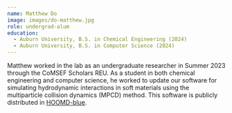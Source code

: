 ```yaml
---
name: Matthew Do
image: images/do-matthew.jpg
role: undergrad-alum
education:
  - Auburn University, B.S. in Chemical Engineering (2024)
  - Auburn University, B.S. in Computer Science (2024)
---
```


Matthew worked in the lab as an undergraduate researcher in Summer 2023 through
the CoMSEF Scholars REU. As a student in both chemical engineering and
computer science, he worked to update our software for simulating hydrodynamic
interactions in soft materials using the multiparticle collision dynamics (MPCD)
method. This software is publicly distributed in [HOOMD-blue][1].

[1]: https://hoomd-blue.readthedocs.io
